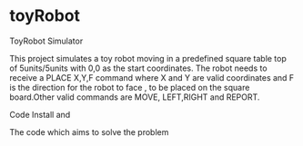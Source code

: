 # toyRobot
ToyRobot Simulator

This project simulates a toy robot moving in a predefined square table top of 5units/5units with 0,0 as the start coordinates.
The robot needs to receive a PLACE X,Y,F command where X and Y are valid coordinates and F is the direction for the robot to face
, to be placed on the square board.Other valid commands are MOVE, LEFT,RIGHT and REPORT.

Code Install and 

The code which aims to solve the problem 

